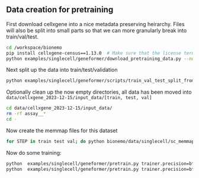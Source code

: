 ## Data creation for pretraining
First download cellxgene into a nice metadata preserving heirarchy. Files will also be split into small parts so that we can more granularly break into train/val/test.
```bash
cd /workspace/bionemo
pip install cellxgene-census==1.13.0  # Make sure that the license terms etc are acceptable
python examples/singlecell/geneformer/download_pretraining_data.py --num-workers 32
```

Next split up the data into train/test/validation
```bash
python examples/singlecell/geneformer/scripts/train_val_test_split_from_metadata.py data/cellxgene_2023-12-15/input_data/dataset_metadata.csv data/cellxgene_2023-12-15/input_data/ --move
```

Optionally clean up the now empty directories, all data has been moved into `data/cellxgene_2023-12-15/input_data/[train, test, val]`
```bash
cd data/cellxgene_2023-12-15/input_data/
rm -rf assay__*
cd -
```

Now create the memmap files for this dataset
```bash
for STEP in train test val; do python bionemo/data/singlecell/sc_memmap.py --use-mp --num-workers 32 --data-path data/cellxgene_2023-12-15/input_data/$STEP --save-path data/cellxgene_2023-12-15/processed_data/$STEP; done
```

Now do some training:
```bash
python  examples/singlecell/geneformer/pretrain.py trainer.precision=bf16-mixed exp_manager.exp_dir=./results/test_new_dset exp_manager.create_wandb_logger=False exp_manager.wandb_logger_kwargs.name=workstation_test_ensg_loaders exp_manager.wandb_logger_kwargs.project=scFM_v8 exp_manager.resume_if_exists=False ++exp_manager.wandb_logger_kwargs.offline=False trainer.num_nodes=1 trainer.devices=2 trainer.max_steps=500000 trainer.accumulate_grad_batches=1 trainer.val_check_interval=100  model.micro_batch_size=32 model.optim.weight_decay=0.1 model.optim.lr=0.001  ++model.optim.betas.1=0.999 ++model.optim.sched.warmup_steps=100  ++model.optim.sched.constant_steps=100 ++model.optim.sched.min_lr=0.00002 ++model.optim.sched.max_steps=500000 ++model.hidden_dropout=0.02 ++model.attention_dropout=0.02 ++model.fp32_residual_connection=True ++model.layernorm_epsilon=1e-12  ++model.activation=relu  ++seed_everything=False do_training=False
python  examples/singlecell/geneformer/pretrain.py trainer.precision=bf16-mixed exp_manager.exp_dir=./results/test_new_dset exp_manager.create_wandb_logger=True exp_manager.wandb_logger_kwargs.name=workstation_test_ensg_loaders exp_manager.wandb_logger_kwargs.project=scFM_v8 exp_manager.resume_if_exists=False ++exp_manager.wandb_logger_kwargs.offline=False trainer.num_nodes=1 trainer.devices=2 trainer.max_steps=500000 trainer.accumulate_grad_batches=1 trainer.val_check_interval=100  model.micro_batch_size=32 model.optim.weight_decay=0.1 model.optim.lr=0.001  ++model.optim.betas.1=0.999 ++model.optim.sched.warmup_steps=100  ++model.optim.sched.constant_steps=100 ++model.optim.sched.min_lr=0.00002 ++model.optim.sched.max_steps=500000 ++model.hidden_dropout=0.02 ++model.attention_dropout=0.02 ++model.fp32_residual_connection=True ++model.layernorm_epsilon=1e-12  ++model.activation=relu  ++seed_everything=False do_training=True
```